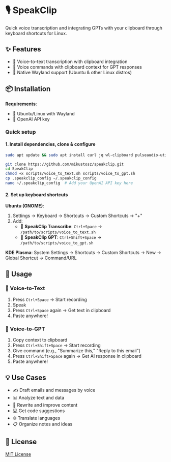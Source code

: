 # 🎙️ SpeakClip


Quick voice transcription and integrating GPTs with your clipboard through keyboard shortcuts for Linux.


## ✨ Features

- 🎤 Voice-to-text transcription with clipboard integration
- 🧠 Voice commands with clipboard context for GPT responses  
- 🐧 Native Wayland support (Ubuntu & other Linux distros)


## 📦 Installation
**Requirements**:
- 🐧 Ubuntu/Linux with Wayland
- 🔑 OpenAI API key

### Quick setup

#### 1. Install dependencies, clone & configure
```bash
sudo apt update && sudo apt install curl jq wl-clipboard pulseaudio-utils ffmpeg

git clone https://github.com/mikustosz/speakclip.git
cd SpeakClip
chmod +x scripts/voice_to_text.sh scripts/voice_to_gpt.sh
cp .speakclip_config ~/.speakclip_config
nano ~/.speakclip_config  # Add your OpenAI API key here
```
#### 2. Set up keyboard shortcuts

**Ubuntu (GNOME)**:
1. Settings → Keyboard → Shortcuts → Custom Shortcuts → "+"
2. Add:
   - 📝 **SpeakClip Transcribe**: `Ctrl+Space` → `/path/to/scripts/voice_to_text.sh`
   - 🤖 **SpeakClip GPT**: `Ctrl+Shift+Space` → `/path/to/scripts/voice_to_gpt.sh`

**KDE Plasma**:
System Settings → Shortcuts → Custom Shortcuts → New → Global Shortcut → Command/URL

## 🚀 Usage

### 📝 Voice-to-Text
1. Press `Ctrl+Space` → Start recording
2. Speak
3. Press `Ctrl+Space` again → Get text in clipboard
4. Paste anywhere!

### 🧠 Voice-to-GPT
1. Copy context to clipboard
2. Press `Ctrl+Shift+Space` → Start recording
3. Give command (e.g., "Summarize this," "Reply to this email")
4. Press `Ctrl+Shift+Space` again → Get AI response in clipboard
5. Paste anywhere!

## 💡 Use Cases

- ✍️ Draft emails and messages by voice
- 📊 Analyze text and data
- 🔄 Rewrite and improve content
- 💻 Get code suggestions
- 🌐 Translate languages
- 📋 Organize notes and ideas

## 📄 License

[MIT License](LICENSE)
